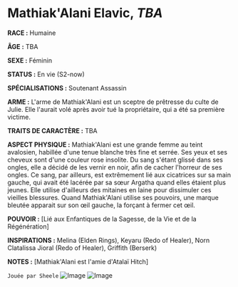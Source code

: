 # Mathiak'Alani Elavic, *TBA*

**RACE :** Humaine

**ÂGE :** TBA

**SEXE :** Féminin

**STATUS :** En vie (S2-now)

**SPÉCIALISATIONS :** Soutenant Assassin

**ARME :** L'arme de Mathiak'Alani est un sceptre de prêtresse du culte de Julie. Elle l'aurait volé après avoir tué la propriétaire, qui a été sa première victime.

**TRAITS DE CARACTÈRE :** TBA

**ASPECT PHYSIQUE :** Mathiak'Alani est une grande femme au teint avalosien, habillée d'une tenue blanche très fine et serrée. Ses yeux et ses cheveux sont d'une couleur rose insolite. Du sang s'étant glissé dans ses ongles, elle a décidé de les vernir en noir, afin de cacher l'horreur de ses ongles. Ce sang, par ailleurs, est extrêmement lié aux cicatrices sur sa main gauche, qui avait été lacérée par sa sœur Argatha quand elles étaient plus jeunes. Elle utilise d'ailleurs des mitaines en laine pour dissimuler ces vieilles blessures. Quand Mathiak'Alani utilise ses pouvoirs, une marque bleutée apparait sur son œil gauche, la forçant à fermer cet œil.

**POUVOIR :** [Lié aux Enfantiques de la Sagesse, de la Vie et de la Régénération]

**INSPIRATIONS :** Melina (Elden Rings), Keyaru (Redo of Healer), Norn Clatalissa Jioral (Redo of Healer), Griffith (Berserk)

**NOTES :** [Mathiak'Alani est l'amie d'Atalaï Hitch]

`Jouée par Sheele`
![Image](https://data.enyxia.fr/images/characters/enyxiazero/mathiakalani.png)
![Image](https://data.enyxia.fr/images/characters/enyxiazero/mathiakalani2.jpg)
